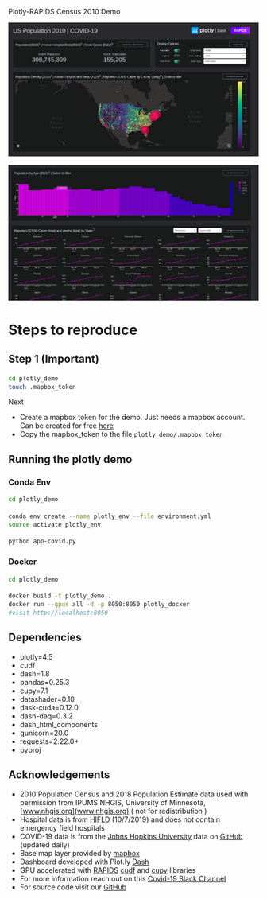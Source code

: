 Plotly-RAPIDS Census 2010 Demo

![](./demo.png)


![](./demo1.png)

# Steps to reproduce

## Step 1 (Important)

```bash
cd plotly_demo
touch .mapbox_token
```
Next
- Create a mapbox token for the demo. Just needs a mapbox account. Can be created for free [here](https://www.mapbox.com/help/define-access-token/)
- Copy the mapbox_token to the file `plotly_demo/.mapbox_token`

## Running the plotly demo

### Conda Env

```bash
cd plotly_demo

conda env create --name plotly_env --file environment.yml
source activate plotly_env

python app-covid.py
```

### Docker

```bash
cd plotly_demo

docker build -t plotly_demo .
docker run --gpus all -d -p 8050:8050 plotly_docker
#visit http://localhost:8050
```

## Dependencies

- plotly=4.5
- cudf
- dash=1.8
- pandas=0.25.3
- cupy=7.1
- datashader=0.10
- dask-cuda=0.12.0
- dash-daq=0.3.2
- dash_html_components
- gunicorn=20.0
- requests=2.22.0+
- pyproj


## Acknowledgements

- 2010 Population Census and 2018 Population Estimate data used with permission from IPUMS NHGIS, University of Minnesota, [www.nhgis.org](www.nhgis.org) ( not for redistribution )
- Hospital data is from [HIFLD](https://hifld-geoplatform.opendata.arcgis.com/datasets/hospitals) (10/7/2019) and does not contain emergency field hospitals
- COVID-19 data is from the [Johns Hopkins University](https://coronavirus.jhu.edu/) data on [GitHub](https://github.com/CSSEGISandData/COVID-19/tree/master/csse_covid_19_data/csse_covid_19_daily_reports) (updated daily)
- Base map layer provided by [mapbox](https://www.mapbox.com/)
- Dashboard developed with Plot.ly [Dash](https://dash.plotly.com/)
- GPU accelerated with [RAPIDS](https://rapids.ai/) [cudf](https://github.com/rapidsai/cudf) and [cupy](https://cupy.chainer.org/) libraries
- For more information reach out on this [Covid-19 Slack Channel](https://join.slack.com/t/rapids-goai/shared_invite/zt-2qmkjvzl-K3rVHb1rZYuFeczoR9e4EA)
- For source code visit our [GitHub](https://github.com/rapidsai/plotly-dash-rapids-census-demo)
